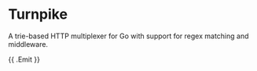 # Turnpike

A trie-based HTTP multiplexer for Go with support for regex matching and middleware.


{{ .Emit }}
